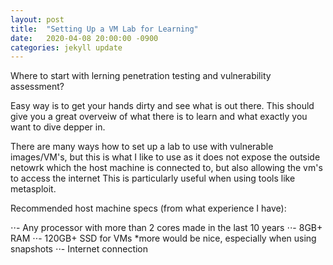 ```yaml
---
layout: post
title:  "Setting Up a VM Lab for Learning"
date:   2020-04-08 20:00:00 -0900
categories: jekyll update
---
```


Where to start with lerning penetration testing and vulnerability assessment?

Easy way is to get your hands dirty and see what is out there. This should give you a great overveiw of what there is to learn and what exactly you want to dive depper in.

There are many ways how to set up a lab to use with vulnerable images/VM's, but this is what I like to use as it does not expose the outside netowrk which the host machine is connected to, but also allowing the vm's to access the internet
This is particularly useful when using tools like metasploit.

Recommended host machine specs (from what experience I have): 

⋅⋅- Any processor with more than 2 cores made in the last 10 years
⋅⋅- 8GB+ RAM
⋅⋅- 120GB+ SSD for VMs *more would be nice, especially when using snapshots
⋅⋅- Internet connection


